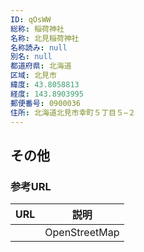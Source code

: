 ```yaml
---
ID: qOsWW
総称: 稲荷神社
名称: 北見稲荷神社
名称読み: null
別名: null
都道府県: 北海道
区域: 北見市
緯度: 43.8058813
経度: 143.8903995
郵便番号: 0900036
住所: 北海道北見市幸町５丁目５−２
---
```


## その他

### 参考URL

| URL | 説明          |
| --- | ------------- |
|     | OpenStreetMap |
